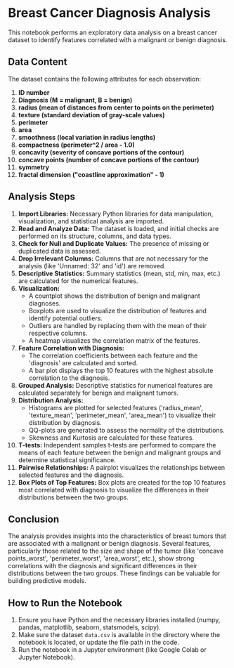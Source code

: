 
# Breast Cancer Diagnosis Analysis

This notebook performs an exploratory data analysis on a breast cancer dataset to identify features correlated with a malignant or benign diagnosis.

## Data Content

The dataset contains the following attributes for each observation:

1.  **ID number**
2.  **Diagnosis (M = malignant, B = benign)**
3.  **radius (mean of distances from center to points on the perimeter)**
4.  **texture (standard deviation of gray-scale values)**
5.  **perimeter**
6.  **area**
7.  **smoothness (local variation in radius lengths)**
8.  **compactness (perimeter^2 / area - 1.0)**
9.  **concavity (severity of concave portions of the contour)**
10. **concave points (number of concave portions of the contour)**
11. **symmetry**
12. **fractal dimension ("coastline approximation" - 1)**

## Analysis Steps

1.  **Import Libraries:** Necessary Python libraries for data manipulation, visualization, and statistical analysis are imported.
2.  **Read and Analyze Data:** The dataset is loaded, and initial checks are performed on its structure, columns, and data types.
3.  **Check for Null and Duplicate Values:** The presence of missing or duplicated data is assessed.
4.  **Drop Irrelevant Columns:** Columns that are not necessary for the analysis (like 'Unnamed: 32' and 'id') are removed.
5.  **Descriptive Statistics:** Summary statistics (mean, std, min, max, etc.) are calculated for the numerical features.
6.  **Visualization:**
    *   A countplot shows the distribution of benign and malignant diagnoses.
    *   Boxplots are used to visualize the distribution of features and identify potential outliers.
    *   Outliers are handled by replacing them with the mean of their respective columns.
    *   A heatmap visualizes the correlation matrix of the features.
7.  **Feature Correlation with Diagnosis:**
    *   The correlation coefficients between each feature and the 'diagnosis' are calculated and sorted.
    *   A bar plot displays the top 10 features with the highest absolute correlation to the diagnosis.
8.  **Grouped Analysis:** Descriptive statistics for numerical features are calculated separately for benign and malignant tumors.
9.  **Distribution Analysis:**
    *   Histograms are plotted for selected features ('radius_mean', 'texture_mean', 'perimeter_mean', 'area_mean') to visualize their distribution by diagnosis.
    *   QQ-plots are generated to assess the normality of the distributions.
    *   Skewness and Kurtosis are calculated for these features.
10. **T-tests:** Independent samples t-tests are performed to compare the means of each feature between the benign and malignant groups and determine statistical significance.
11. **Pairwise Relationships:** A pairplot visualizes the relationships between selected features and the diagnosis.
12. **Box Plots of Top Features:** Box plots are created for the top 10 features most correlated with diagnosis to visualize the differences in their distributions between the two groups.

## Conclusion

The analysis provides insights into the characteristics of breast tumors that are associated with a malignant or benign diagnosis. Several features, particularly those related to the size and shape of the tumor (like 'concave points_worst', 'perimeter_worst', 'area_worst', etc.), show strong correlations with the diagnosis and significant differences in their distributions between the two groups. These findings can be valuable for building predictive models.

## How to Run the Notebook

1.  Ensure you have Python and the necessary libraries installed (numpy, pandas, matplotlib, seaborn, statsmodels, scipy).
2.  Make sure the dataset `data.csv` is available in the directory where the notebook is located, or update the file path in the code.
3.  Run the notebook in a Jupyter environment (like Google Colab or Jupyter Notebook).
